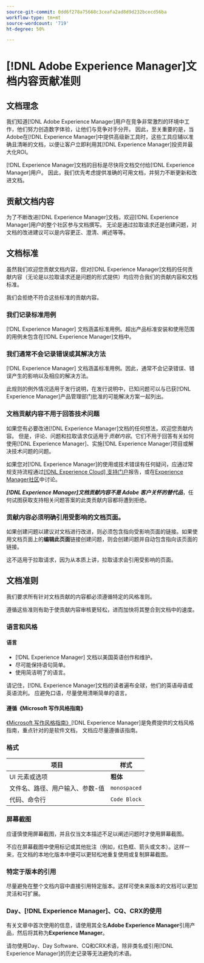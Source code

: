 ```yaml
---
source-git-commit: 0dd6f278a75668c3ceafa2ad8d9d232bcecd56ba
workflow-type: tm+mt
source-wordcount: '719'
ht-degree: 50%

---
```

# [!DNL Adobe Experience Manager]文档内容贡献准则

## 文档理念

我们知道[!DNL Adobe Experience Manager]用户在竞争非常激烈的环境中工作，他们努力创造数字体验，让他们与竞争对手分开。 因此，至关重要的是，当Adobe在[!DNL Experience Manager]中提供高级新工具时，这些工具应辅以准确且清晰的文档，以便让客户立即利用其[!DNL Experience Manager]投资并最大化ROI。

[!DNL Experience Manager]文档的目标是尽快将文档交付给[!DNL Experience Manager]用户。 因此，我们优先考虑提供准确的可用文档，并努力不断更新和改进文档。

## 贡献文档内容

为了不断改进[!DNL Experience Manager]文档，欢迎[!DNL Experience Manager]用户的整个社区参与文档撰写。 无论是通过拉取请求还是创建问题，对文档的改进建议可以是内容更正、澄清、阐述等等。

## 文档标准

虽然我们欢迎您贡献文档内容，但对[!DNL Experience Manager]文档的任何贡献内容（无论是以拉取请求还是问题的形式提供）均应符合我们的贡献内容和文档标准。

我们会拒绝不符合这些标准的贡献内容。

### 我们记录标准用例

[!DNL Experience Manager] 文档涵盖标准用例。超出产品标准安装和使用范围的用例未包含在[!DNL Experience Manager]文档中。

### 我们通常不会记录错误或其解决方法

[!DNL Experience Manager] 文档涵盖标准用例。因此，通常不会记录错误、错误产生的影响以及相应的解决方法。

此规则的例外情况适用于发行说明，在发行说明中，已知问题可以与已获[!DNL Experience Manager]产品管理部门批准的可能解决方案一起列出。

### 文档贡献内容不用于回答技术问题

如果您有必要改进[!DNL Experience Manager]文档的任何想法，欢迎您贡献内容。 但是，评论、问题和拉取请求仅适用于&#x200B;*贡献内容*。它们不用于回答有关如何使用[!DNL Experience Manager]、实施[!DNL Experience Manager]项目或解决技术问题的问题。

如果您对[!DNL Experience Manager]的使用或技术错误有任何疑问，应通过常规支持流程通过[[!DNL Experience Cloud] 支持门户](https://experienceleague.adobe.com/?support-solution=Experience+Manager#support)报告，或在[Experience Manager社区](https://experienceleaguecommunities.adobe.com/t5/adobe-experience-manager/ct-p/adobe-experience-manager-community)中讨论。

***[!DNL Experience Manager]文档贡献内容不是 Adobe 客户关怀的替代品***，任何试图获取支持相关问题答案的此类贡献内容都将遭到拒绝。

### 贡献内容必须明确引用受影响的文档页面。

如果创建问题以建议对文档进行改进，则必须包含指向受影响页面的链接。如果使用文档页面上的&#x200B;**编辑此页面**&#x200B;链接创建问题，则会创建问题并自动包含指向该页面的链接。

这不适用于拉取请求，因为从本质上讲，拉取请求会引用受影响的页面。

## 文档准则

我们要求所有针对文档贡献的内容都必须遵循特定的风格准则。

遵循这些准则有助于使贡献内容审核更轻松，进而加快将其整合到文档中的速度。

### 语言和风格

#### 语言

* [!DNL Experience Manager] 文档以美国英语创作和维护。
* 尽可能保持语句简单。
* 使用简洁明了的语言。

请记住，[!DNL Experience Manager]文档的读者遍布全球，他们的英语母语或英语流利。 应避免口语，尽量使用清晰简单的语言。

#### 遵循《Microsoft 写作风格指南》

[《Microsoft 写作风格指南》](https://docs.microsoft.com/zh-cn/style-guide/welcome/)[!DNL Experience Manager]是免费提供的文档风格指南，重点针对的是软件文档， 文档应尽量遵循该指南。

### 格式

| 项目 | 样式 |
|---|---|
| UI 元素或选项 | **粗体** |
| 文件名、路径、用户输入、参数-值 | `monospaced` |
| 代码、命令行 | ```Code Block``` |

### 屏幕截图

应谨慎使用屏幕截图，并且仅当文本描述不足以阐述问题时才使用屏幕截图。

不应在屏幕截图中使用标记或其他批注（例如，红色框、箭头或文本）。这样一来，在文档的本地化版本中便可以更轻松地重复使用或复制屏幕截图。

### 特定于版本的引用

尽量避免在整个文档内容中直接引用特定版本。这样可使未来版本的文档可以更加灵活和可扩展。

### Day、[!DNL Experience Manager]、CQ、CRX的使用

有关文章中首次使用的信息，请使用其全名&#x200B;**Adobe Experience Manager**&#x200B;引用产品，然后将其称为&#x200B;**Experience Manager**。

请勿使用Day、Day Software、CQ和CRX术语，除非类名或引用[!DNL Experience Manager]的历史记录等无法避免的术语。
